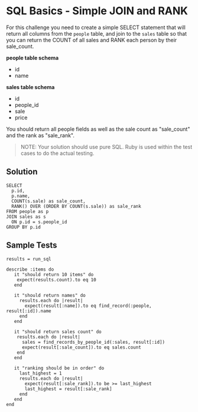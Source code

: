# SQL Basics - Simple JOIN and RANK

For this challenge you need to create a simple SELECT statement that will return all columns from the `people` table, and join to the `sales` table so that you can return the COUNT of all sales and RANK each person by their sale_count.

**people table schema**
* id
* name

**sales table schema**
* id
* people_id
* sale
* price

You should return all people fields as well as the sale count as "sale_count" and the rank as "sale_rank".

> NOTE: Your solution should use pure SQL. Ruby is used within the test cases to do the actual testing.

## Solution
```
SELECT
  p.id,
  p.name,
  COUNT(s.sale) as sale_count,
  RANK() OVER (ORDER BY COUNT(s.sale)) as sale_rank
FROM people as p
JOIN sales as s
  ON p.id = s.people_id
GROUP BY p.id
```

## Sample Tests
```
results = run_sql

describe :items do
   it "should return 10 items" do
    expect(results.count).to eq 10
   end
   
   it "should return names" do
     results.each do |result|
       expect(result[:name]).to eq find_record(:people, result[:id]).name
     end
   end
   
   it "should return sales count" do
    results.each do |result|
      sales = find_records_by_people_id(:sales, result[:id])
      expect(result[:sale_count]).to eq sales.count
    end
   end
   
   it "ranking should be in order" do
     last_highest = 1
     results.each do |result|
       expect(result[:sale_rank]).to be >= last_highest
       last_highest = result[:sale_rank]
     end
   end
end
```
